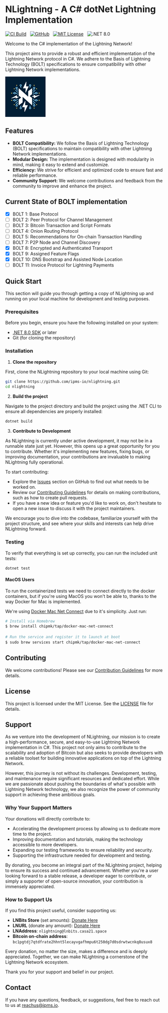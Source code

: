 # NLightning - A C# dotNet Lightning Implementation

[![CI Build](https://github.com/ipms-io/nlightning/actions/workflows/dotnet.yml/badge.svg)](https://github.com/ipms-io/nlightning/actions/workflows/dotnet.yml)
&nbsp;
[![GitHub](https://img.shields.io/badge/GitHub-ipms--io/nlightning-informational?style=flat&logo=github)](https://github.com/ipms-io/nlightning)
&nbsp;
[![MIT License](https://img.shields.io/github/license/ipms-io/nlightning)](LICENSE)
&nbsp;
![.NET 8.0](https://img.shields.io/badge/Version-.NET%208.0-informational?style=flat&logo=dotnet)

Welcome to the C# implementation of the Lightning Network!

This project aims to provide a robust and efficient implementation of the Lightning Network protocol in C#. We adhere to the Basis of Lightning Technology (BOLT) specifications to ensure compatibility with other Lightning Network implementations.

<img src="logo.png"> 

## Features

- **BOLT Compatibility:** We follow the Basis of Lightning Technology (BOLT) specifications to maintain compatibility with other Lightning Network implementations.
- **Modular Design:** The implementation is designed with modularity in mind, making it easy to extend and customize.
- **Efficiency:** We strive for efficient and optimized code to ensure fast and reliable performance.
- **Community Support:** We welcome contributions and feedback from the community to improve and enhance the project.

## Current State of BOLT implementation

- [x] BOLT 1: Base Protocol
- [ ] BOLT 2: Peer Protocol for Channel Management
- [ ] BOLT 3: Bitcoin Transaction and Script Formats
- [ ] BOLT 4: Onion Routing Protocol
- [ ] BOLT 5: Recommendations for On-chain Transaction Handling
- [ ] BOLT 7: P2P Node and Channel Discovery
- [x] BOLT 8: Encrypted and Authenticated Transport
- [x] BOLT 9: Assigned Feature Flags
- [x] BOLT 10: DNS Bootstrap and Assisted Node Location
- [ ] BOLT 11: Invoice Protocol for Lightning Payments

## Quick Start

This section will guide you through getting a copy of NLightning up and running on your local machine for development and testing purposes. 

### Prerequisites

Before you begin, ensure you have the following installed on your system:
- [.NET 8.0 SDK](https://dotnet.microsoft.com/download/dotnet/8.0) or later
- Git (for cloning the repository)

### Installation

1. **Clone the repository**

First, clone the NLightning repository to your local machine using Git:

```sh
git clone https://github.com/ipms-io/nlightning.git
cd nlightning
```

2. **Build the project**

Navigate to the project directory and build the project using the .NET CLI to ensure all dependencies are properly installed:

```sh
dotnet build
```

3. **Contribute to Development**

As NLightning is currently under active development, it may not be in a runnable state just yet. However, this opens up a great opportunity for you to contribute. Whether it's implementing new features, fixing bugs, or improving documentation, your contributions are invaluable to making NLightning fully operational.

To start contributing:

- Explore the [Issues](https://github.com/ipms-io/nlightning/issues) section on GitHub to find out what needs to be worked on.
- Review our [Contributing Guidelines](CONTRIBUTING.md) for details on making contributions, such as how to create pull requests.
- If you have a new idea or feature you'd like to work on, don't hesitate to open a new issue to discuss it with the project maintainers.

We encourage you to dive into the codebase, familiarize yourself with the project structure, and see where your skills and interests can help drive NLightning forward.

### Testing

To verify that everything is set up correctly, you can run the included unit tests:

```sh
dotnet test
```

#### MacOS Users

To run the containerized tests we need to connect directly to the docker containers, but if you're using MacOS you won't be able to, thanks to the way Docker for Mac is implemented.

We're using [Docker Mac Net Connect](https://github.com/chipmk/docker-mac-net-connect) due to it's simplicity. Just run:

```sh
# Install via Homebrew
$ brew install chipmk/tap/docker-mac-net-connect

# Run the service and register it to launch at boot
$ sudo brew services start chipmk/tap/docker-mac-net-connect
```

## Contributing

We welcome contributions! Please see our [Contribution Guidelines](CONTRIBUTING.md) for more details.

## License

This project is licensed under the MIT License. See the [LICENSE](LICENSE) file for details.

## Support

As we venture into the development of NLightning, our mission is to create a high-performance, secure, and easy-to-use Lightning Network implementation in C#. This project not only aims to contribute to the scalability and adoption of Bitcoin but also seeks to provide developers with a reliable toolset for building innovative applications on top of the Lightning Network.

However, this journey is not without its challenges. Development, testing, and maintenance require significant resources and dedicated effort. While we are passionate about pushing the boundaries of what's possible with Lightning Network technology, we also recognize the power of community support in achieving these ambitious goals.

### Why Your Support Matters

Your donations will directly contribute to:

- Accelerating the development process by allowing us to dedicate more time to the project.
- Improving documentation and tutorials, making the technology accessible to more developers.
- Expanding our testing frameworks to ensure reliability and security.
- Supporting the infrastructure needed for development and testing.

By donating, you become an integral part of the NLightning project, helping to ensure its success and continued advancement. Whether you're a user looking forward to a stable release, a developer eager to contribute, or simply a supporter of open-source innovation, your contribution is immensely appreciated.

### How to Support Us

If you find this project useful, consider supporting us:

- **LNBits Store** (set amounts): [Donate Here](https://t.ly/3E_Nd)
- **LNURL** (donate any amount): [Donate Here](https://t.ly/WHHC_)
- **LNAddress**: `nlightning@lnbits.casa21.space`
- **Bitcoin on-chain address**: `bc1pgtdj7qtdfrate2hhnt5lecayvgafhmpu6t250dg7d0sdrwtwcnkq8usux8`

Every donation, no matter the size, makes a difference and is deeply appreciated. Together, we can make NLightning a cornerstone of the Lightning Network ecosystem.

Thank you for your support and belief in our project.

## Contact

If you have any questions, feedback, or suggestions, feel free to reach out to us at [reachus@ipms.io](mailto:reachus@ipms.io).
